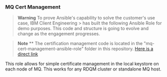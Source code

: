 ### MQ Cert Management

> **Warning**
> To prove Ansible's capability to solve the customer's use case, IBM Client Engineering > has built the following Ansible Role for demo purposes. This code and structure is
> going to evolve and change as the engagement progresses.

> **Note**
>** The certification management code is located in the "mq-cert-management-ansible-role" folder in this repository. [Here is a direct link](https://github.com/ibm-client-engineering/solution-middleware-automation/tree/main/mq-cert-management-ansible-role)

This role allows for simple certificate management in the local keystore on each node of MQ. This works for any RDQM cluster or standalone MQ host.
